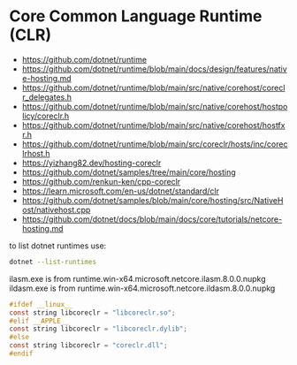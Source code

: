 # Core Common Language Runtime (CLR)

* <https://github.com/dotnet/runtime>
* <https://github.com/dotnet/runtime/blob/main/docs/design/features/native-hosting.md>
* <https://github.com/dotnet/runtime/blob/main/src/native/corehost/coreclr_delegates.h>
* <https://github.com/dotnet/runtime/blob/main/src/native/corehost/hostpolicy/coreclr.h>
* <https://github.com/dotnet/runtime/blob/main/src/native/corehost/hostfxr.h>
* <https://github.com/dotnet/runtime/blob/main/src/coreclr/hosts/inc/coreclrhost.h>
* <https://yizhang82.dev/hosting-coreclr>
* <https://github.com/dotnet/samples/tree/main/core/hosting>
* <https://github.com/renkun-ken/cpp-coreclr>
* <https://learn.microsoft.com/en-us/dotnet/standard/clr>
* <https://github.com/dotnet/samples/blob/main/core/hosting/src/NativeHost/nativehost.cpp>
* <https://github.com/dotnet/docs/blob/main/docs/core/tutorials/netcore-hosting.md>

to list dotnet runtimes use:

```sh
dotnet --list-runtimes
```

ilasm.exe is from runtime.win-x64.microsoft.netcore.ilasm.8.0.0.nupkg
ildasm.exe is from runtime.win-x64.microsoft.netcore.ildasm.8.0.0.nupkg

```c
#ifdef __linux__
const string libcoreclr = "libcoreclr.so";
#elif __APPLE__
const string libcoreclr = "libcoreclr.dylib";
#else
const string libcoreclr = "coreclr.dll";
#endif
```
